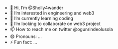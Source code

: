 - 👋 Hi, I’m @Sholly4wander
- 👀 I’m interested in engineering and web3
- 🌱 I’m currently learning coding
- 💞️ I’m looking to collaborate on web3 project 
- 📫 How to reach me on twitter @ogunrindeolusola
- 😄 Pronouns: ...
- ⚡ Fun fact: ...

<!---
Sholly4wander/Sholly4wander is a ✨ special ✨ repository because its `README.md` (this file) appears on your GitHub profile.
You can click the Preview link to take a look at your changes.
--->
